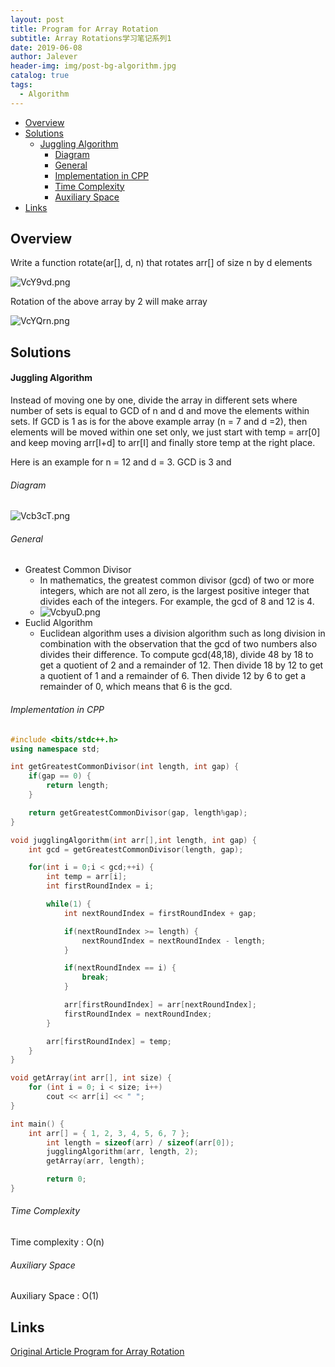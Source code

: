 ```yaml
---
layout: post
title: Program for Array Rotation
subtitle: Array Rotations学习笔记系列1
date: 2019-06-08
author: Jalever
header-img: img/post-bg-algorithm.jpg
catalog: true
tags:
  - Algorithm
---
```


- [Overview](#Overview)
- [Solutions](#Solutions)
    - [Juggling Algorithm](#Juggling-Algorithm)
        - [Diagram](#Diagram)
        - [General](#General)
        - [Implementation in CPP](#Implementation-in-CPP)
        - [Time Complexity](#Time-Complexity)
        - [Auxiliary Space](#Auxiliary-Space)
- [Links](#Links)


## Overview
Write a function rotate(ar[], d, n) that rotates arr[] of size n by d elements

![VcY9vd.png](https://s2.ax1x.com/2019/06/11/VcY9vd.png)

Rotation of the above array by 2 will make array

![VcYQrn.png](https://s2.ax1x.com/2019/06/11/VcYQrn.png)

## Solutions

#### Juggling Algorithm
Instead of moving one by one, divide the array in different sets
where number of sets is equal to GCD of n and d and move the elements within sets.
If GCD is 1 as is for the above example array (n = 7 and d =2), then elements will be moved within one set only, we just start with temp = arr[0] and keep moving arr[I+d] to arr[I] and finally store temp at the right place.

Here is an example for n = 12 and d = 3. GCD is 3 and

###### Diagram
![Vcb3cT.png](https://s2.ax1x.com/2019/06/11/Vcb3cT.png)

###### General

- Greatest Common Divisor
    - In mathematics, the greatest common divisor (gcd) of two or more integers, which are not all zero, is the largest positive integer that divides each of the integers. For example, the gcd of 8 and 12 is 4.
    - ![VcbyuD.png](https://s2.ax1x.com/2019/06/11/VcbyuD.png)
- Euclid Algorithm
    - Euclidean algorithm uses a division algorithm such as long division in combination with the observation that the gcd of two numbers also divides their difference. To compute gcd(48,18), divide 48 by 18 to get a quotient of 2 and a remainder of 12. Then divide 18 by 12 to get a quotient of 1 and a remainder of 6. Then divide 12 by 6 to get a remainder of 0, which means that 6 is the gcd.

###### Implementation in CPP
```cpp
#include <bits/stdc++.h>
using namespace std;

int getGreatestCommonDivisor(int length, int gap) {
	if(gap == 0) {
		return length;
	}

	return getGreatestCommonDivisor(gap, length%gap);
}

void jugglingAlgorithm(int arr[],int length, int gap) {
	int gcd = getGreatestCommonDivisor(length, gap);

	for(int i = 0;i < gcd;++i) {
		int temp = arr[i];
		int firstRoundIndex = i;

		while(1) {
			int nextRoundIndex = firstRoundIndex + gap;

			if(nextRoundIndex >= length) {
				nextRoundIndex = nextRoundIndex - length;
			}

			if(nextRoundIndex == i) {
				break;
			}

			arr[firstRoundIndex] = arr[nextRoundIndex];
			firstRoundIndex = nextRoundIndex;
		}

		arr[firstRoundIndex] = temp;
	}
}

void getArray(int arr[], int size) {
    for (int i = 0; i < size; i++)
        cout << arr[i] << " ";
}

int main() {
	int arr[] = { 1, 2, 3, 4, 5, 6, 7 };
	    int length = sizeof(arr) / sizeof(arr[0]);
	    jugglingAlgorithm(arr, length, 2);
	    getArray(arr, length);

	    return 0;
}
```

###### Time Complexity
Time complexity : O(n)

###### Auxiliary Space
Auxiliary Space : O(1)

## Links
[Original Article Program for Array Rotation](https://www.geeksforgeeks.org/array-rotation/)

